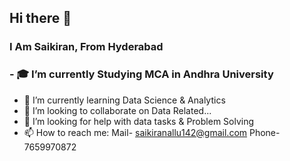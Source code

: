 ## Hi there 👋
### I Am Saikiran, From Hyderabad

### - 🎓 I’m currently Studying MCA in Andhra University
- 🌱 I’m currently learning Data Science & Analytics
- 👯 I’m looking to collaborate on Data Related...
- 🤔 I’m looking for help with data tasks & Problem Solving
- 📫 How to reach me: Mail- saikiranallu142@gmail.com
                      Phone- 7659970872 
### 
